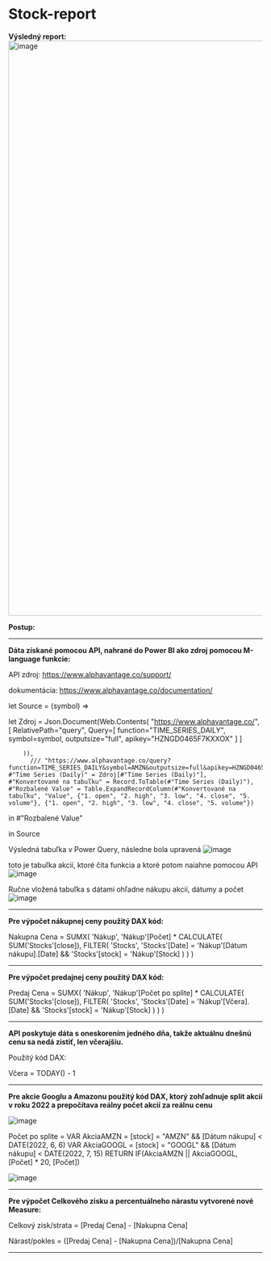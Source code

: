 # Stock-report

**Výsledný report:**
<img width="1138" alt="image" src="https://github.com/user-attachments/assets/c6156ec3-d88d-4df2-9736-417e0d7ca05b">

**Postup:**

--------
**Dáta získané pomocou API, nahrané do Power BI ako zdroj pomocou M-language funkcie:**

API zdroj: https://www.alphavantage.co/support/

dokumentácia: https://www.alphavantage.co/documentation/




let Source = (symbol) =>

let
    Zdroj = Json.Document(Web.Contents(
        "https://www.alphavantage.co/",
        [
        RelativePath="query",
        Query=[
            function="TIME_SERIES_DAILY",
            symbol=symbol,
            outputsize="full",
            apikey="HZNGD0465F7KXXOX"
        ]
        ]

        
        )),
          /// "https://www.alphavantage.co/query?function=TIME_SERIES_DAILY&symbol=AMZN&outputsize=full&apikey=HZNGD0465F7KXXOX"
    #"Time Series (Daily)" = Zdroj[#"Time Series (Daily)"],
    #"Konvertované na tabuľku" = Record.ToTable(#"Time Series (Daily)"),
    #"Rozbalené Value" = Table.ExpandRecordColumn(#"Konvertované na tabuľku", "Value", {"1. open", "2. high", "3. low", "4. close", "5. volume"}, {"1. open", "2. high", "3. low", "4. close", "5. volume"})
in
    #"Rozbalené Value"

in Source

Výsledná tabuľka v Power Query, následne bola upravená
![image](https://github.com/user-attachments/assets/111b3266-2de9-4523-8bb8-4e426651fee2)

toto je tabuľka akcií, ktoré číta funkcia a ktoré potom naiahne pomocou API
![image](https://github.com/user-attachments/assets/d10535f1-ef2e-4d28-922a-5f830bf441c1)

Ručne vložená tabuľka s dátami ohľadne nákupu akcií, dátumy a počet
![image](https://github.com/user-attachments/assets/03c9be4d-139c-4561-8734-6ca414cb4694)


------
**Pre výpočet nákupnej ceny použitý DAX kód:**

Nakupna Cena = 
SUMX(
    'Nákup',
    'Nákup'[Počet] *
    CALCULATE(
        SUM('Stocks'[close]),
        FILTER(
            'Stocks',
            'Stocks'[Date] = 'Nákup'[Dátum nákupu].[Date] &&
            'Stocks'[stock] = 'Nákup'[Stock]
        )
    )
)

----------
**Pre výpočet predajnej ceny použitý DAX kód:**

Predaj Cena = 
SUMX(
    'Nákup',
    'Nákup'[Počet po splite] *
    CALCULATE(
        SUM('Stocks'[close]),
        FILTER(
            'Stocks',
            'Stocks'[Date] = 'Nákup'[Včera].[Date] &&
            'Stocks'[stock] = 'Nákup'[Stock]
        )
    )
)

--------
**API poskytuje dáta s oneskorením jedného dňa, takže aktuálnu dnešnú cenu sa nedá zistiť, len včerajšiu.**

Použitý kód DAX:

Včera = TODAY() - 1


-------
**Pre akcie Googlu a Amazonu použitý kód DAX, ktorý zohľadnuje split akcií v roku 2022 a prepočítava reálny počet akcií za reálnu cenu**


![image](https://github.com/user-attachments/assets/5b52d8be-36ec-4acc-abb9-0a120c81ff07)


Počet po splite = 
VAR AkciaAMZN = 
    [stock] = "AMZN" && [Dátum nákupu] < DATE(2022, 6, 6)
VAR AkciaGOOGL = 
    [stock] = "GOOGL" && [Dátum nákupu] < DATE(2022, 7, 15)
RETURN
    IF(AkciaAMZN || AkciaGOOGL, [Počet] * 20, [Počet])

![image](https://github.com/user-attachments/assets/9da900f9-0bd6-477a-8559-501d22b162f0)

-----
**Pre výpočet Celkového zisku a percentuálneho nárastu vytvorené nové Measure:**

Celkový zisk/strata = [Predaj Cena] - [Nakupna Cena]

Nárast/pokles = ([Predaj Cena] - [Nakupna Cena])/[Nakupna Cena]






    




------
